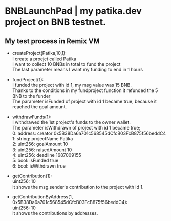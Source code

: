 # BNBLaunchPad | my patika.dev project on BNB testnet.

## My test process in Remix VM

- createProject(Patika,10,1):  <br>
  I create a proejct called Patika <br>
  I want to collect 10 BNBs in total to fund the project <br>
  The last parameter means I want my funding to end in 1 hours <br>

- fundProject(1): <br>
  I funded the project with id 1, my msg value was 15 BNB. <br>
  Thanks to the conditions in my fundproject function it refunded the 5 BNB to the funder <br>
   The parameter isFunded of project with id 1 became true, because it reached the goal amount. <br>
  
- withdrawFunds(1): <br>
  I withdrawed the 1st project's funds to the owner wallet. <br>
  The parameter isWithdrawn of project with id 1 became true; <br>
    0:
    address: creator 0x5B38Da6a701c568545dCfcB03FcB875f56beddC4 <br> 
    1:
    string: projectName Patika <br> 
    2:
    uint256: goalAmount 10 <br>
    3:
    uint256: raisedAmount 10 <br>
    4: 
    uint256: deadline 1687009155 <br>
    5:
    bool: isFunded true <br>
    6:
    bool: isWithdrawn true <br>
    
- getContribution(1): <br>
    uint256: 10 <br>
    it shows the msg.sender's contribution to the project with id 1. <br>
  
- getContributionByAddress(1, 0x5B38Da6a701c568545dCfcB03FcB875f56beddC4): <br>
    uint256: 10 <br>
    it shows the contributions by addresses. <br>
  

